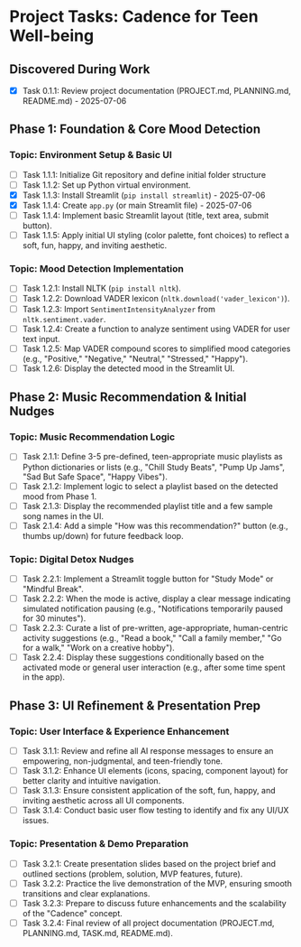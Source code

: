 # Project Tasks: Cadence for Teen Well-being

## Discovered During Work

* [x] Task 0.1.1: Review project documentation (PROJECT.md, PLANNING.md, README.md) - 2025-07-06

## Phase 1: Foundation & Core Mood Detection

### Topic: Environment Setup & Basic UI

* [ ] Task 1.1.1: Initialize Git repository and define initial folder structure
* [ ] Task 1.1.2: Set up Python virtual environment.
* [x] Task 1.1.3: Install Streamlit (`pip install streamlit`) - 2025-07-06
* [x] Task 1.1.4: Create `app.py` (or main Streamlit file) - 2025-07-06
* [ ] Task 1.1.4: Implement basic Streamlit layout (title, text area, submit button).
* [ ] Task 1.1.5: Apply initial UI styling (color palette, font choices) to reflect a soft, fun, happy, and inviting aesthetic.

### Topic: Mood Detection Implementation

* [ ] Task 1.2.1: Install NLTK (`pip install nltk`).
* [ ] Task 1.2.2: Download VADER lexicon (`nltk.download('vader_lexicon')`).
* [ ] Task 1.2.3: Import `SentimentIntensityAnalyzer` from `nltk.sentiment.vader`.
* [ ] Task 1.2.4: Create a function to analyze sentiment using VADER for user text input.
* [ ] Task 1.2.5: Map VADER compound scores to simplified mood categories (e.g., "Positive," "Negative," "Neutral," "Stressed," "Happy").
* [ ] Task 1.2.6: Display the detected mood in the Streamlit UI.

## Phase 2: Music Recommendation & Initial Nudges

### Topic: Music Recommendation Logic

* [ ] Task 2.1.1: Define 3-5 pre-defined, teen-appropriate music playlists as Python dictionaries or lists (e.g., "Chill Study Beats", "Pump Up Jams", "Sad But Safe Space", "Happy Vibes").
* [ ] Task 2.1.2: Implement logic to select a playlist based on the detected mood from Phase 1.
* [ ] Task 2.1.3: Display the recommended playlist title and a few sample song names in the UI.
* [ ] Task 2.1.4: Add a simple "How was this recommendation?" button (e.g., thumbs up/down) for future feedback loop.

### Topic: Digital Detox Nudges

* [ ] Task 2.2.1: Implement a Streamlit toggle button for "Study Mode" or "Mindful Break".
* [ ] Task 2.2.2: When the mode is active, display a clear message indicating simulated notification pausing (e.g., "Notifications temporarily paused for 30 minutes").
* [ ] Task 2.2.3: Curate a list of pre-written, age-appropriate, human-centric activity suggestions (e.g., "Read a book," "Call a family member," "Go for a walk," "Work on a creative hobby").
* [ ] Task 2.2.4: Display these suggestions conditionally based on the activated mode or general user interaction (e.g., after some time spent in the app).

## Phase 3: UI Refinement & Presentation Prep

### Topic: User Interface & Experience Enhancement

* [ ] Task 3.1.1: Review and refine all AI response messages to ensure an empowering, non-judgmental, and teen-friendly tone.
* [ ] Task 3.1.2: Enhance UI elements (icons, spacing, component layout) for better clarity and intuitive navigation.
* [ ] Task 3.1.3: Ensure consistent application of the soft, fun, happy, and inviting aesthetic across all UI components.
* [ ] Task 3.1.4: Conduct basic user flow testing to identify and fix any UI/UX issues.

### Topic: Presentation & Demo Preparation

* [ ] Task 3.2.1: Create presentation slides based on the project brief and outlined sections (problem, solution, MVP features, future).
* [ ] Task 3.2.2: Practice the live demonstration of the MVP, ensuring smooth transitions and clear explanations.
* [ ] Task 3.2.3: Prepare to discuss future enhancements and the scalability of the "Cadence" concept.
* [ ] Task 3.2.4: Final review of all project documentation (PROJECT.md, PLANNING.md, TASK.md, README.md).
